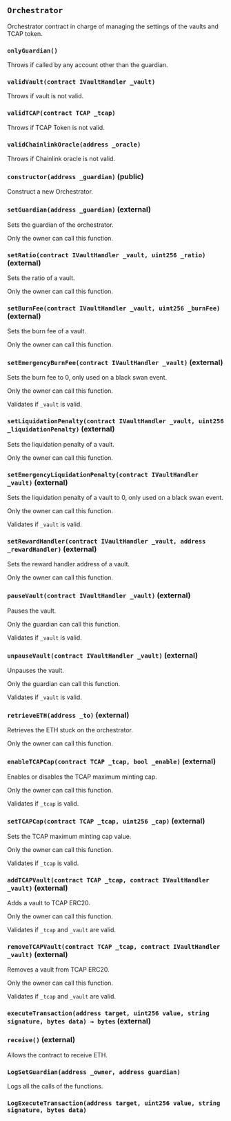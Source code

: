 ## `Orchestrator`

Orchestrator contract in charge of managing the settings of the vaults and TCAP token.

### `onlyGuardian()`

Throws if called by any account other than the guardian.

### `validVault(contract IVaultHandler _vault)`

Throws if vault is not valid.

### `validTCAP(contract TCAP _tcap)`

Throws if TCAP Token is not valid.

### `validChainlinkOracle(address _oracle)`

Throws if Chainlink oracle is not valid.

### `constructor(address _guardian)` (public)

Construct a new Orchestrator.

### `setGuardian(address _guardian)` (external)

Sets the guardian of the orchestrator. 

Only the owner can call this function.

### `setRatio(contract IVaultHandler _vault, uint256 _ratio)` (external)

Sets the ratio of a vault. 

Only the owner can call this function.

### `setBurnFee(contract IVaultHandler _vault, uint256 _burnFee)` (external)

Sets the burn fee of a vault. 

Only the owner can call this function.

### `setEmergencyBurnFee(contract IVaultHandler _vault)` (external)

Sets the burn fee to 0, only used on a black swan event. 

Only the owner can call this function.

Validates if `_vault` is valid.

### `setLiquidationPenalty(contract IVaultHandler _vault, uint256 _liquidationPenalty)` (external)

Sets the liquidation penalty of a vault. 

Only the owner can call this function.

### `setEmergencyLiquidationPenalty(contract IVaultHandler _vault)` (external)

Sets the liquidation penalty of a vault to 0, only used on a black swan event.

Only the owner can call this function.

Validates if `_vault` is valid.

### `setRewardHandler(contract IVaultHandler _vault, address _rewardHandler)` (external)

Sets the reward handler address of a vault. 

Only the owner can call this function.

### `pauseVault(contract IVaultHandler _vault)` (external)

Pauses the vault. 

Only the guardian can call this function.

Validates if `_vault` is valid.

### `unpauseVault(contract IVaultHandler _vault)` (external)

Unpauses the vault. 

Only the guardian can call this function.

Validates if `_vault` is valid.

### `retrieveETH(address _to)` (external)

Retrieves the ETH stuck on the orchestrator. 

Only the owner can call this function.

### `enableTCAPCap(contract TCAP _tcap, bool _enable)` (external)

Enables or disables the TCAP maximum minting cap. 

Only the owner can call this function. 

Validates if `_tcap` is valid.

### `setTCAPCap(contract TCAP _tcap, uint256 _cap)` (external)

Sets the TCAP maximum minting cap value. 

Only the owner can call this function.

Validates if `_tcap` is valid.

### `addTCAPVault(contract TCAP _tcap, contract IVaultHandler _vault)` (external)

Adds a vault to TCAP ERC20. 

Only the owner can call this function. 

Validates if `_tcap` and `_vault` are valid.

### `removeTCAPVault(contract TCAP _tcap, contract IVaultHandler _vault)` (external)

Removes a vault from TCAP ERC20. 

Only the owner can call this function.

Validates if `_tcap` and `_vault` are valid.

### `executeTransaction(address target, uint256 value, string signature, bytes data) → bytes` (external)

### `receive()` (external)

Allows the contract to receive ETH.

### `LogSetGuardian(address _owner, address guardian)`

Logs all the calls of the functions.

### `LogExecuteTransaction(address target, uint256 value, string signature, bytes data)`

